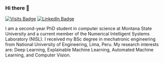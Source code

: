 ### Hi there 👋

[![Visits Badge](https://badges.pufler.dev/visits/giorgiomorales/giorgiomorales)](https:giorgiomorales.dev)
[![LinkedIn Badge](https://img.shields.io/badge/LinkedIn-Profile-informational?style=flat&logo=linkedin&logoColor=white&color=0D76A8)](https://www.linkedin.com/in/giorgio-morales/)

I am a second-year PhD student in computer science at Montana State University and a current member of the Numerical Intelligent Systems Laboratory (NISL). I received my BSc degree in mechatronic engineering from National University of Engineering, Lima, Peru. My research interests are: Deep Learning, Explainable Machine Learning, Automated Machine Learning, and Computer Vision.

<!--
**GiorgioMorales/GiorgioMorales** is a ✨ _special_ ✨ repository because its `README.md` (this file) appears on your GitHub profile.

Here are some ideas to get you started:

- 🔭 I’m currently working on ...
- 🌱 I’m currently learning ...
- 👯 I’m looking to collaborate on ...
- 🤔 I’m looking for help with ...
- 💬 Ask me about ...
- 📫 How to reach me: ...
- 😄 Pronouns: ...
- ⚡ Fun fact: ...
-->
